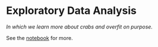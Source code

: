 # Exploratory Data Analysis

*In which we learn more about crabs and overfit on purpose.*

See the [notebook](eda.ipynb) for more.
